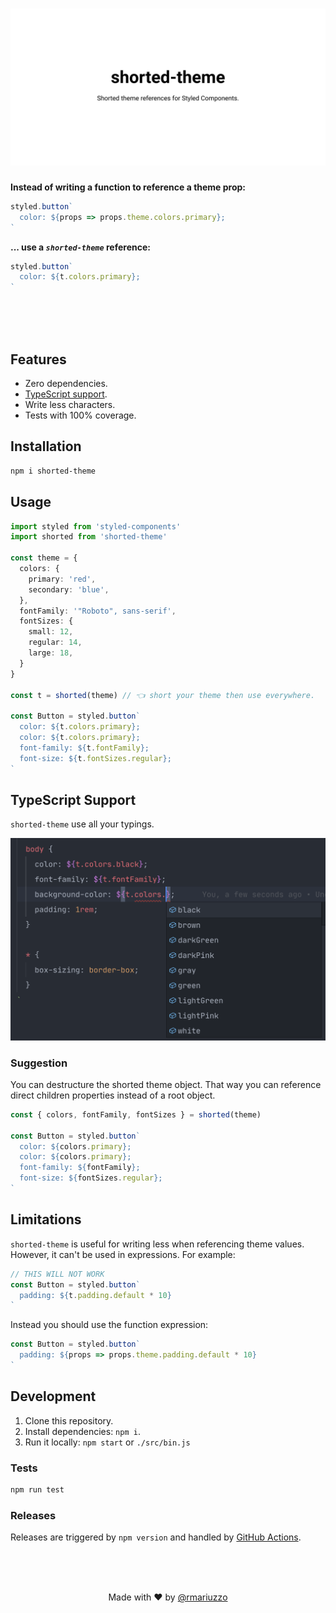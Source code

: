 # ![shorted-theme - Shorted theme references for Styled Components.](.github/assets/banner.svg)

**Instead of writing a function to reference a theme prop:**
```ts
styled.button`
  color: ${props => props.theme.colors.primary};
`
```
**... use a _`shorted-theme`_ reference:**
```ts
styled.button`
  color: ${t.colors.primary};
`
```

<br><br><br>

## Features
 - Zero dependencies.
 - [TypeScript support](#typescript-support).
 - Write less characters.
 - Tests with 100% coverage.

## Installation
```bash
npm i shorted-theme
```

## Usage
```ts
import styled from 'styled-components'
import shorted from 'shorted-theme'

const theme = {
  colors: {
    primary: 'red',
    secondary: 'blue',
  },
  fontFamily: '"Roboto", sans-serif',
  fontSizes: {
    small: 12,
    regular: 14,
    large: 18,
  }
}

const t = shorted(theme) // 👈 short your theme then use everywhere.

const Button = styled.button`
  color: ${t.colors.primary};
  color: ${t.colors.primary};
  font-family: ${t.fontFamily};
  font-size: ${t.fontSizes.regular};
`
```

## TypeScript Support
`shorted-theme` use all your typings.

![](.github/assets/typescript-support.png)

### Suggestion

You can destructure the shorted theme object. That way you can reference direct children properties instead of a root object.
```ts
const { colors, fontFamily, fontSizes } = shorted(theme)

const Button = styled.button`
  color: ${colors.primary};
  color: ${colors.primary};
  font-family: ${fontFamily};
  font-size: ${fontSizes.regular};
`
```

## Limitations
`shorted-theme` is useful for writing less when referencing theme values. However, it can't be used in expressions. For example:

```ts
// THIS WILL NOT WORK
const Button = styled.button`
  padding: ${t.padding.default * 10}
`
```
Instead you should use the function expression:
```ts
const Button = styled.button`
  padding: ${props => props.theme.padding.default * 10}
`
```

## Development

 1. Clone this repository.
 2. Install dependencies: `npm i`.
 3. Run it locally: `npm start` or `./src/bin.js`

### Tests
```sh
npm run test
```

### Releases
Releases are triggered by `npm version` and handled by [GitHub Actions](https://github.com/rmariuzzo/shorted-theme/actions?query=workflow%3Apublish).

<center><br><br><br>

Made with ♥ by [@rmariuzzo](https://github.com/rmariuzzo)

</center>
